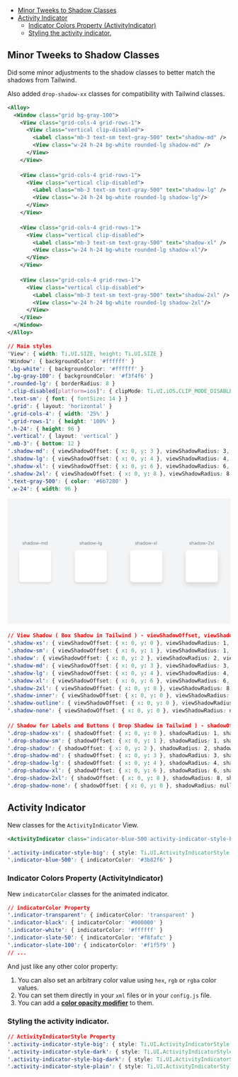- [Minor Tweeks to Shadow Classes](#minor-tweeks-to-shadow-classes)
- [Activity Indicator](#activity-indicator)
  - [Indicator Colors Property (ActivityIndicator)](#indicator-colors-property-activityindicator)
  - [Styling the activity indicator.](#styling-the-activity-indicator)

## Minor Tweeks to Shadow Classes
Did some minor adjustments to the shadow classes to better match the shadows from Tailwind.

Also added `drop-shadow-xx` classes for compatibility with Tailwind classes.

```xml
<Alloy>
  <Window class="grid bg-gray-100">
    <View class="grid-cols-4 grid-rows-1">
      <View class="vertical clip-disabled">
        <Label class="mb-3 text-sm text-gray-500" text="shadow-md" />
        <View class="w-24 h-24 bg-white rounded-lg shadow-md" />
      </View>
    </View>

    <View class="grid-cols-4 grid-rows-1">
      <View class="vertical clip-disabled">
        <Label class="mb-3 text-sm text-gray-500" text="shadow-lg" />
        <View class="w-24 h-24 bg-white rounded-lg shadow-lg"/>
      </View>
    </View>

    <View class="grid-cols-4 grid-rows-1">
      <View class="vertical clip-disabled">
        <Label class="mb-3 text-sm text-gray-500" text="shadow-xl" />
        <View class="w-24 h-24 bg-white rounded-lg shadow-xl"/>
      </View>
    </View>

    <View class="grid-cols-4 grid-rows-1">
      <View class="vertical clip-disabled">
        <Label class="mb-3 text-sm text-gray-500" text="shadow-2xl" />
        <View class="w-24 h-24 bg-white rounded-lg shadow-2xl"/>
      </View>
    </View>
  </Window>
</Alloy>
```

```css
// Main styles
'View': { width: Ti.UI.SIZE, height: Ti.UI.SIZE }
'Window': { backgroundColor: '#ffffff' }
'.bg-white': { backgroundColor: '#ffffff' }
'.bg-gray-100': { backgroundColor: '#f3f4f6' }
'.rounded-lg': { borderRadius: 8 }
'.clip-disabled[platform=ios]': { clipMode: Ti.UI.iOS.CLIP_MODE_DISABLED }
'.text-sm': { font: { fontSize: 14 } }
'.grid': { layout: 'horizontal' }
'.grid-cols-4': { width: '25%' }
'.grid-rows-1': { height: '100%' }
'.h-24': { height: 96 }
'.vertical': { layout: 'vertical' }
'.mb-3': { bottom: 12 }
'.shadow-md': { viewShadowOffset: { x: 0, y: 3 }, viewShadowRadius: 3, viewShadowColor: '#59000000' }
'.shadow-lg': { viewShadowOffset: { x: 0, y: 4 }, viewShadowRadius: 4, viewShadowColor: '#59000000' }
'.shadow-xl': { viewShadowOffset: { x: 0, y: 6 }, viewShadowRadius: 6, viewShadowColor: '#59000000' }
'.shadow-2xl': { viewShadowOffset: { x: 0, y: 8 }, viewShadowRadius: 8, viewShadowColor: '#59000000' }
'.text-gray-500': { color: '#6b7280' }
'.w-24': { width: 96 }
```

<img src="../../assets/images/shadow.png" alt="Drop Shadow">

```css
// View Shadow ( Box Shadow in Tailwind ) - viewShadowOffset, viewShadowRadius and viewShadowColor Properties
'.shadow-xs': { viewShadowOffset: { x: 0, y: 0 }, viewShadowRadius: 1, viewShadowColor: '#59000000' }
'.shadow-sm': { viewShadowOffset: { x: 0, y: 1 }, viewShadowRadius: 1, viewShadowColor: '#59000000' }
'.shadow': { viewShadowOffset: { x: 0, y: 2 }, viewShadowRadius: 2, viewShadowColor: '#59000000' }
'.shadow-md': { viewShadowOffset: { x: 0, y: 3 }, viewShadowRadius: 3, viewShadowColor: '#59000000' }
'.shadow-lg': { viewShadowOffset: { x: 0, y: 4 }, viewShadowRadius: 4, viewShadowColor: '#59000000' }
'.shadow-xl': { viewShadowOffset: { x: 0, y: 6 }, viewShadowRadius: 6, viewShadowColor: '#59000000' }
'.shadow-2xl': { viewShadowOffset: { x: 0, y: 8 }, viewShadowRadius: 8, viewShadowColor: '#59000000' }
'.shadow-inner': { viewShadowOffset: { x: 0, y: 0 }, viewShadowRadius: null, viewShadowColor: null }
'.shadow-outline': { viewShadowOffset: { x: 0, y: 0 }, viewShadowRadius: 2, viewShadowColor: '#59000000' }
'.shadow-none': { viewShadowOffset: { x: 0, y: 0 }, viewShadowRadius: null, viewShadowColor: null }

// Shadow for Labels and Buttons ( Drop Shadow in Tailwind ) - shadowOffset, shadowRadius and shadowColor Properties
'.drop-shadow-xs': { shadowOffset: { x: 0, y: 0 }, shadowRadius: 1, shadowColor: '#59000000' }
'.drop-shadow-sm': { shadowOffset: { x: 0, y: 1 }, shadowRadius: 1, shadowColor: '#59000000' }
'.drop-shadow': { shadowOffset: { x: 0, y: 2 }, shadowRadius: 2, shadowColor: '#59000000' }
'.drop-shadow-md': { shadowOffset: { x: 0, y: 3 }, shadowRadius: 3, shadowColor: '#59000000' }
'.drop-shadow-lg': { shadowOffset: { x: 0, y: 4 }, shadowRadius: 4, shadowColor: '#59000000' }
'.drop-shadow-xl': { shadowOffset: { x: 0, y: 6 }, shadowRadius: 6, shadowColor: '#59000000' }
'.drop-shadow-2xl': { shadowOffset: { x: 0, y: 8 }, shadowRadius: 8, shadowColor: '#59000000' }
'.drop-shadow-none': { shadowOffset: { x: 0, y: 0 }, shadowRadius: null, shadowColor: null }
```

## Activity Indicator
New classes for the `ActivityIndicator` View.

```xml
<ActivityIndicator class="indicator-blue-500 activity-indicator-style-big" message="Greetings..." id="activityIndicator" />
```

```css
'.activity-indicator-style-big': { style: Ti.UI.ActivityIndicatorStyle.BIG }
'.indicator-blue-500': { indicatorColor: '#3b82f6' }
```

### Indicator Colors Property (ActivityIndicator)
New `indicatorColor` classes for the animated indicator.

```css
// indicatorColor Property
'.indicator-transparent': { indicatorColor: 'transparent' }
'.indicator-black': { indicatorColor: '#000000' }
'.indicator-white': { indicatorColor: '#ffffff' }
'.indicator-slate-50': { indicatorColor: '#f8fafc' }
'.indicator-slate-100': { indicatorColor: '#f1f5f9' }
// ...
```

And just like any other color property:
1. You can also set an arbitrary color value using `hex`, `rgb` or `rgba` color values.
2. You can set them directly in your `xml` files or in your `config.js` file.
3. You can add a **[color opacity modifier](https://github.com/macCesar/purgeTSS/blob/master/docs/whats-new/v3.0.4.md#color-opacity-modifiers)** to them.

### Styling the activity indicator.

```css
// ActivityIndicatorStyle Property
'.activity-indicator-style-big': { style: Ti.UI.ActivityIndicatorStyle.BIG }
'.activity-indicator-style-dark': { style: Ti.UI.ActivityIndicatorStyle.DARK }
'.activity-indicator-style-big-dark': { style: Ti.UI.ActivityIndicatorStyle.BIG_DARK }
'.activity-indicator-style-plain': { style: Ti.UI.ActivityIndicatorStyle.PLAIN }
```
